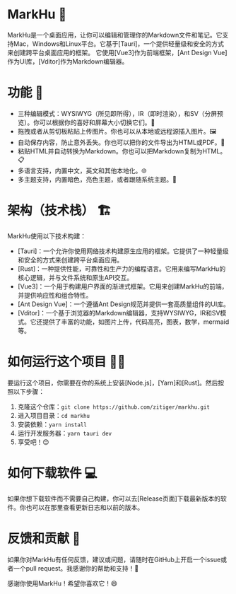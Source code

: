 # MarkHu 📝

MarkHu是一个桌面应用，让你可以编辑和管理你的Markdown文件和笔记。它支持Mac，Windows和Linux平台。它基于[Tauri]，一个提供轻量级和安全的方式来创建跨平台桌面应用的框架。
它使用[Vue3]作为前端框架，[Ant Design Vue]作为UI库，[Vditor]作为Markdown编辑器。

# 功能 🚀

- 三种编辑模式：WYSIWYG（所见即所得），IR（即时渲染），和SV（分屏预览）。你可以根据你的喜好和屏幕大小切换它们。🔄
- 拖拽或者从剪切板粘贴上传图片。你也可以从本地或远程源插入图片。🖼️
- 自动保存内容，防止意外丢失。你也可以把你的文件导出为HTML或PDF。💾
- 粘贴HTML并自动转换为Markdown。你也可以把Markdown复制为HTML。📋
- 多语言支持，内置中文，英文和其他本地化。🌐
- 多主题支持，内置暗色，亮色主题，或者跟随系统主题。🎨

# 架构（技术栈） 🏗️

MarkHu使用以下技术构建：

- [Tauri]：一个允许你使用网络技术构建原生应用的框架。它提供了一种轻量级和安全的方式来创建跨平台桌面应用。
- [Rust]：一种提供性能，可靠性和生产力的编程语言。它用来编写MarkHu的核心逻辑，并与文件系统和原生API交互。
- [Vue3]：一个用于构建用户界面的渐进式框架。它用来创建MarkHu的前端，并提供响应性和组合特性。
- [Ant Design Vue]：一个遵循Ant Design规范并提供一套高质量组件的UI库。
- [Vditor]：一个基于浏览器的Markdown编辑器，支持WYSIWYG，IR和SV模式。它还提供了丰富的功能，如图片上传，代码高亮，图表，数学，mermaid等。

# 如何运行这个项目 🏃‍♂️

要运行这个项目，你需要在你的系统上安装[Node.js]，[Yarn]和[Rust]。然后按照以下步骤：

1. 克隆这个仓库：`git clone https://github.com/zitiger/markhu.git`
2. 进入项目目录：`cd markhu`
3. 安装依赖：`yarn install`
4. 运行开发服务器：`yarn tauri dev`
5. 享受吧！😊

# 如何下载软件 💻

如果你想下载软件而不需要自己构建，你可以去[Release页面]下载最新版本的软件。你也可以在那里查看更新日志和以前的版本。

# 反馈和贡献 💬

如果你对MarkHu有任何反馈，建议或问题，请随时在GitHub上开启一个issue或者一个pull request。我感谢你的帮助和支持！🙏

感谢你使用MarkHu！希望你喜欢它！😄
